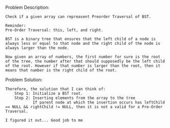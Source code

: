 Problem Description:

	Check if a given array can repreasent Preorder Traversal of BST.

	Reminder:
	Pre-Order Traversal: this, left, and right. 

	BST is a binary tree that ensures that the left child of a node is always less or equal to that node and the right child of the node is always larger than the node. 

	Now given an array of numbers, the first number for sure is the root of the tree, the number after that should supposedly be the left child of the root. However if that number is larger than the root, then it means that number is the right child of the root. 

Problem Solution:

	Therefore, the solution that I can think of:
		Step 1: Initialize a BST root.
		Step 2: Inserting elements from the array to the tree
				If parent node at which the insertion occurs has leftChild == NULL && rightChild != NULL, then it is not a valid for a Pre-Order Traversal. 

	I figured it out... Good job to me

